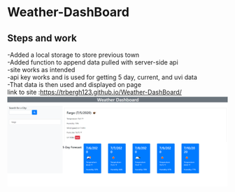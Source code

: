 # Weather-DashBoard
## Steps and work
-Added a local storage to store previous town <br />
-Added function to append data pulled with server-side api <br />
-site works as intended <br />
-api key works and is used for getting 5 day, current, and uvi data <br />
-That data is then used and displayed on page <br />
link to site :https://trbergh123.github.io/Weather-DashBoard/
![](WeatherDashboard.PNG)
